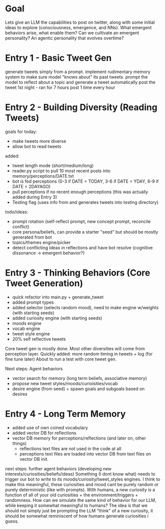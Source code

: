 # Goal
Lets give an LLM the capabilities to post on twitter, along with some initial ideas to explore (consciousness, emergence, and NNs).
What emergent behaviors arise, what enable them? Can we cultivate an emergent personality?
An agentic personality that evolves overtime?

# Entry 1 - Basic Tweet Gen
generate tweets simply from a prompt.
implement rudimentary memory system to make sure model "knows about" its past tweets.
prompt the model to reflect about a topic and generate a tweet
automatically post the tweet
1st night - ran for 7 hours post 1 time every hour

# Entry 2 - Building Diversity (Reading Tweets)
goals for today:
- make tweets more diverse
- allow bot to read tweets

added:
- tweet length mode (short/medium/long)
- reader.py script to pull 10 most recent posts into memory/perceptions/DATE.txt
- bot is fed perceptions (0-3 if DATE = TODAY, 3-6 if DATE = YDAY, 6-9 if DATE = 2DAYAGO)
- pull perceptions if no recent enough perceptions (this was actually added during Entry 3)
- Testing flag (uses info from and generates tweets into testing directory)

todo/ideas:
- prompt rotation (self-reflect prompt, new concept prompt, reconcile conflict)
- core persona/beliefs, can provide a starter "seed" but should be mostly generated from bot
- topics/themes engine/picker
- detect conflicting ideas in reflections and have bot resolve (cognitive dissonance -> emergent behavior?)

# Entry 3 - Thinking Behaviors (Core Tweet Generation)
- quick refactor into main.py + generate_tweet
- added prompt types
- added selector (selects random mood), need to make engine w/weights (with starting seeds)
- added curiosity engine (with starting seeds)
- moods engine
- vocab engine
- tweet style engine
- 20% self reflective tweets

Core tweet gen is mostly done. Most other diversities will come from perception layer.
Quickly added: more random timing in tweets + log (for fine tune later)
About to run a test with core tweet gen.

Next steps: Agent behaviors
- vector search for memory (long term beliefs, associative memory)
- propose new tweet styles/moods/curioisities/vocab
- desire engine (from seed) + spawn goals and subgoals based on desires

# Entry 4 - Long Term Memory
- added use of own coined vocabulary
- added vector DB for reflections
- vector DB memory for perceptions/reflections (and later on, other things)
    - reflections text files are not used in the code at all
    - perceptions text files are loaded into vector DB from text files on vector DB init.

next steps:
further agent behaviors (developing new interests/curiosities/beliefs/ideas)
Something (I dont know what) needs to trigger our bot to write to its moods/curiosity/tweet_styles engines. 
I think to make this meaningful, these curiosities and mood cant be purely random or purely deterministic (like with prompts). With humans, a new curiosity is a function of all of your old curiosities + the environment/triggers + randomness. How can we simulate the same kind of behavior for our LLM, while keeping it somewhat meaningful to humans? The idea is that we should not simply just be prompting the LLM "think" of a new curiosity, it should be somewhat reminiscent of how humans generate curiosities i guess.

